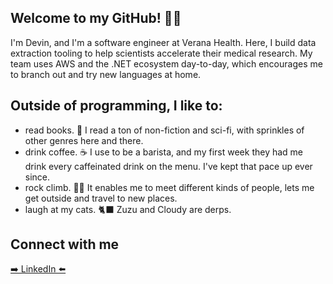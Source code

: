 ## Welcome to my GitHub! 👋🏽

I'm Devin, and I'm a software engineer at Verana Health. Here, I build data extraction tooling to help scientists accelerate their medical research. My team uses AWS and the .NET ecosystem day-to-day, which encourages me to branch out and try new languages at home.

## Outside of programming, I like to:

- read books. 📖 I read a ton of non-fiction and sci-fi, with sprinkles of other genres here and there. 
- drink coffee. ☕️ I use to be a barista, and my first week they had me drink every caffeinated drink on the menu. I've kept that pace up ever since.
- rock climb. 🧗🏽 It enables me to meet different kinds of people, lets me get outside and travel to new places.
- laugh at my cats. 🐈‍⬛ Zuzu and Cloudy are derps.


## Connect with me

[➡️ LinkedIn ⬅️][linkedin]


[linkedin]: https://www.linkedin.com/in/devinstormharris/
